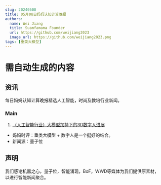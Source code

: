 ```yaml
---
slug: 20240508
title: 05月08日妈妈认知计算晚报
authors:
  name: Wei Jiang
  title: Suanfamama Founder
  url: https://github.com/weijiang2023
  image_url: https://github.com/weijiang2023.png
tags: [垂类大模型]
---
```


# 需自动生成的内容
## 资讯
每日妈妈认知计算晚报精选人工智能，时尚及教培行业新闻。

### Main

1. [（人工智能行业）大模型加持下的3D数字人进展](https://mp.weixin.qq.com/s/E0S6i6dSNKWwAV9XtSmC7A)
* 妈妈时评：垂类大模型 + 数字人是一个挺好的结合。
* 新闻源：量子位

## 声明

我们感谢机器之心，量子位，智能涌现，BoF，WWD等媒体为我们提供原素材，以进行智能新闻聚合。